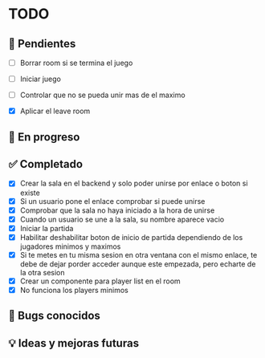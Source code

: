 # TODO

## 📝 Pendientes
- [ ] Borrar room si se termina el juego
- [ ] Iniciar juego
- [ ] Controlar que no se pueda unir mas de el maximo
- [x] Aplicar el leave room


## 🚧 En progreso

## ✅ Completado
- [x] Crear la sala en el backend y solo poder unirse por enlace o boton si existe
- [x] Si un usuario pone el enlace comprobar si puede unirse
- [x] Comprobar que la sala no haya iniciado a la hora de unirse
- [x] Cuando un usuario se une a la sala, su nombre aparece vacio
- [x] Iniciar la partida
- [x] Habilitar deshabilitar boton de inicio de partida dependiendo de los jugadores minimos y maximos
- [x] Si te metes en tu misma sesion en otra ventana con el mismo enlace, te debe de dejar porder acceder aunque este empezada, pero echarte de la otra sesion
- [x] Crear un componente para player list en el room
- [x] No funciona los players minimos

## 🐞 Bugs conocidos

## 💡 Ideas y mejoras futuras



